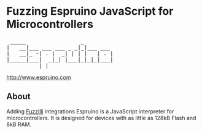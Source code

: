 Fuzzing Espruino JavaScript for Microcontrollers
========================================
<pre>
 _____                 _
|   __|___ ___ ___ _ _|_|___ ___
|   __|_ -| . |  _| | | |   | . |
|_____|___|  _|_| |___|_|_|_|___|
          |_|      
</pre>
http://www.espruino.com &nbsp;&nbsp;&nbsp;&nbsp;&nbsp;&nbsp;&nbsp;&nbsp;&nbsp; 

About
-----
Adding [Fuzzilli](https://github.com/googleprojectzero/fuzzilli/tree/master/Targets) integrations 
Espruino is a JavaScript interpreter for microcontrollers. It is designed for devices with as little as 128kB Flash and 8kB RAM.


